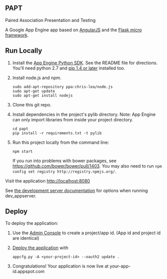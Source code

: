 ## PAPT

Paired Association Presentation and Testing

A Google App Engine app based on [AngularJS](http://angularjs.org/) and the
[Flask micro framework](http://flask.pocoo.org).


## Run Locally
1. Install the [App Engine Python SDK](https://developers.google.com/appengine/downloads).
See the README file for directions. You'll need python 2.7 and [pip 1.4 or later](http://www.pip-installer.org/en/latest/installing.html) installed too.

2. Install node.js and npm.
   ```
   sudo add-apt-repository ppa:chris-lea/node.js
   sudo apt-get update
   sudo apt-get install nodejs
   ```

3. Clone this git repo.

4. Install dependencies in the project's pylib directory.
   Note: App Engine can only import libraries from inside your project directory.

   ```
   cd papt
   pip install -r requirements.txt -t pylib
   ```
5. Run this project locally from the command line:

   ```
   npm start
   ```
   If you run into problems with bower packages, see https://github.com/bower/bower/pull/1403.
   You may also need to run ```npm config set registry http://registry.npmjs.org/```.


Visit the application [http://localhost:8080](http://localhost:8080)

See [the development server documentation](https://developers.google.com/appengine/docs/python/tools/devserver)
for options when running dev_appserver.

## Deploy
To deploy the application:

1. Use the [Admin Console](https://appengine.google.com) to create a
   project/app id. (App id and project id are identical)
1. [Deploy the
   application](https://developers.google.com/appengine/docs/python/tools/uploadinganapp) with

   ```
   appcfg.py -A <your-project-id> --oauth2 update .
   ```
1. Congratulations!  Your application is now live at your-app-id.appspot.com

